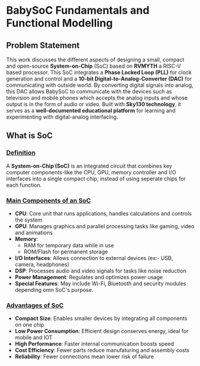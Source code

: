 # BabySoC Fundamentals and Functional Modelling

## Problem Statement
This work discusses the different aspects of designing a small, compact and open-source **System-on-Chip** (SoC) based on **RVMYTH** a 
RISC-V based processor. This SoC integrates a **Phase Locked Loop (PLL)** for clock generation and control and a **10-bit Digital-to-Analog-Converter (DAC)** for communicating with outside world. By converting digital signals into analog, this DAC allows BabySoC to communicate with the devices such as television and mobile phones which accepts the analog inputs and whose output is in the form of audio or video. Built with **Sky130 technology**, it serves as a **well-documented educational platform** for learning and experimenting with digital-analog interfacing.  

## What is SoC

### <ins>**Definition**</ins>
A **System-on-Chip (SoC)** is an integrated circuit that combines key computer components-like the CPU, GPU, memory controller and I/O interfaces into a single compact chip, instead of using seperate chips for each function.

### <ins>**Main Components of an SoC**</ins>
- **CPU**: Core unit that runs applications, handles calculations and controls the system
- **GPU**: Manages graphics and parallel processing tasks like gaming, video and animations 
- **Memory**:
     - RAM for temporary data while in use
     - ROM/Flash for permanent storage
- **I/O Interfaces**: Allows connection to external devices (ex:- USB, camera, headphones)
- **DSP**: Processes audio and video signals for tasks like noise reduction
- **Power Management**: Regulates and optimizes power usage
- **Special Features**: May include Wi-Fi, Bluetooth and security modules depending omn SoC's purpose.

### <ins>**Advantages of SoC**</ins>
- **Compact Size**: Enables smaller devices by integrating all components on one chip
- **Low Power Consumption**: Efficient design conserves energy, ideal for mobile and IOT
- **High Performance**: Faster internal communication boosts speed
- **Cost Efficiency**: Fewer parts reduce manufaturing and assembly costs
- **Reliability**: Fewer connections mean lower risk of failure

  
























